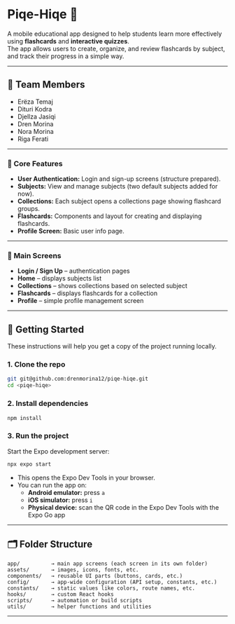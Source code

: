 # Piqe-Hiqe 📱

A mobile educational app designed to help students learn more effectively using **flashcards** and **interactive quizzes**.  
The app allows users to create, organize, and review flashcards by subject, and track their progress in a simple way.

---

## 👥 Team Members

- Erëza Temaj
- Dituri Kodra
- Djellza Jasiqi
- Dren Morina
- Nora Morina
- Riga Ferati

---

### 🎯 Core Features

- **User Authentication:** Login and sign-up screens (structure prepared).
- **Subjects:** View and manage subjects (two default subjects added for now).
- **Collections:** Each subject opens a collections page showing flashcard groups.
- **Flashcards:** Components and layout for creating and displaying flashcards.
- **Profile Screen:** Basic user info page.

---

### 🧭 Main Screens

- **Login / Sign Up** – authentication pages
- **Home** – displays subjects list
- **Collections** – shows collections based on selected subject
- **Flashcards** – displays flashcards for a collection
- **Profile** – simple profile management screen

---

## 🚀 Getting Started

These instructions will help you get a copy of the project running locally.

### 1. Clone the repo

```bash
git git@github.com:drenmorina12/piqe-hiqe.git
cd <piqe-hiqe>
```

### 2. Install dependencies

```bash
npm install
```

### 3. Run the project

Start the Expo development server:

```bash
npx expo start
```

- This opens the Expo Dev Tools in your browser.
- You can run the app on:
  - **Android emulator:** press `a`
  - **iOS simulator:** press `i`
  - **Physical device:** scan the QR code in the Expo Dev Tools with the Expo Go app

---

## 🗂️ Folder Structure

```
app/          → main app screens (each screen in its own folder)
assets/       → images, icons, fonts, etc.
components/   → reusable UI parts (buttons, cards, etc.)
config/       → app-wide configuration (API setup, constants, etc.)
constants/    → static values like colors, route names, etc.
hooks/        → custom React hooks
scripts/      → automation or build scripts
utils/        → helper functions and utilities
```

---
